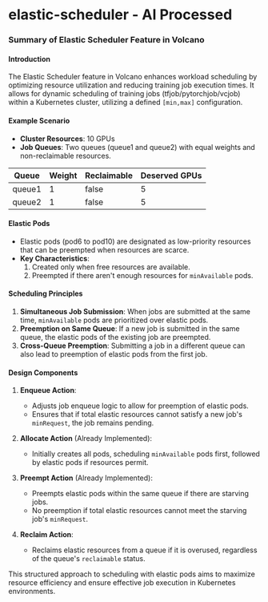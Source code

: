# elastic-scheduler - AI Processed

### Summary of Elastic Scheduler Feature in Volcano

#### Introduction
The Elastic Scheduler feature in Volcano enhances workload scheduling by optimizing resource utilization and reducing training job execution times. It allows for dynamic scheduling of training jobs (tfjob/pytorchjob/vcjob) within a Kubernetes cluster, utilizing a defined `[min,max]` configuration.

#### Example Scenario
- **Cluster Resources**: 10 GPUs
- **Job Queues**: Two queues (queue1 and queue2) with equal weights and non-reclaimable resources.
  
| Queue   | Weight | Reclaimable | Deserved GPUs |
|---------|--------|-------------|----------------|
| queue1  | 1      | false       | 5              |
| queue2  | 1      | false       | 5              |

#### Elastic Pods
- Elastic pods (pod6 to pod10) are designated as low-priority resources that can be preempted when resources are scarce.
- **Key Characteristics**:
  1. Created only when free resources are available.
  2. Preempted if there aren't enough resources for `minAvailable` pods.

#### Scheduling Principles
1. **Simultaneous Job Submission**: When jobs are submitted at the same time, `minAvailable` pods are prioritized over elastic pods.
2. **Preemption on Same Queue**: If a new job is submitted in the same queue, the elastic pods of the existing job are preempted.
3. **Cross-Queue Preemption**: Submitting a job in a different queue can also lead to preemption of elastic pods from the first job.

#### Design Components
1. **Enqueue Action**:
   - Adjusts job enqueue logic to allow for preemption of elastic pods.
   - Ensures that if total elastic resources cannot satisfy a new job's `minRequest`, the job remains pending.

2. **Allocate Action** (Already Implemented):
   - Initially creates all pods, scheduling `minAvailable` pods first, followed by elastic pods if resources permit.

3. **Preempt Action** (Already Implemented):
   - Preempts elastic pods within the same queue if there are starving jobs.
   - No preemption if total elastic resources cannot meet the starving job's `minRequest`.

4. **Reclaim Action**:
   - Reclaims elastic resources from a queue if it is overused, regardless of the queue's `reclaimable` status.

This structured approach to scheduling with elastic pods aims to maximize resource efficiency and ensure effective job execution in Kubernetes environments.